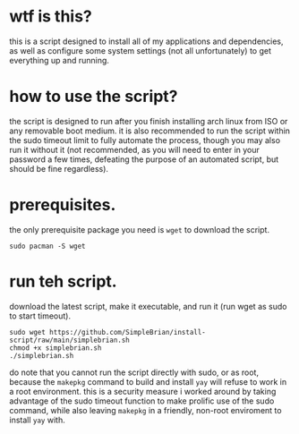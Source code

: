 # wtf is this?
this is a script designed to install all of my applications and dependencies, as well as configure some system settings (not all unfortunately) to get everything up and running.

# how to use the script?
the script is designed to run after you finish installing arch linux from ISO or any removable boot medium.
it is also recommended to run the script within the sudo timeout limit to fully automate the process, though you may also run it without it (not recommended, as you will need to enter in your password a few times, defeating the purpose of an automated script, but should be fine regardless).

# prerequisites.
the only prerequisite package you need is `wget` to download the script.
```
sudo pacman -S wget
```

# run teh script.
download the latest script, make it executable, and run it (run wget as sudo to start timeout).
```
sudo wget https://github.com/SimpleBrian/install-script/raw/main/simplebrian.sh
chmod +x simplebrian.sh
./simplebrian.sh
```
do note that you cannot run the script directly with sudo, or as root, because the `makepkg` command to build and install `yay` will refuse to work in a root environment.
this is a security measure i worked around by taking advantage of the sudo timeout function to make prolific use of the sudo command, while also leaving `makepkg` in a friendly,
non-root enviroment to install `yay` with.
